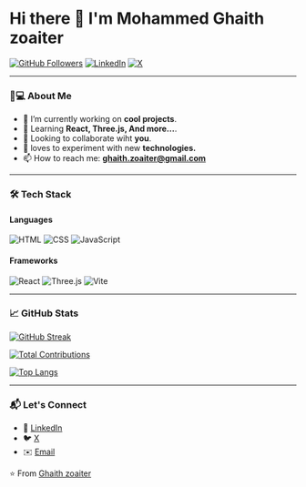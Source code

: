 # Hi there 👋 I'm Mohammed Ghaith zoaiter
[![GitHub Followers](https://img.shields.io/github/followers/yourusername?label=Follow%20Me&style=social)](https://github.com/Ghaithzoaiter)
[![LinkedIn](https://img.shields.io/badge/LinkedIn-Connect-blue?logo=linkedin)](https://www.linkedin.com/in/ghaith-zezo/)
[![X](https://img.shields.io/badge/Twitter-Follow-1DA1F2?logo=twitter)](https://x.com/Ghaith_zoaiter)

---

### 👨💻 About Me
- 🔭 I’m currently working on **cool projects**.  
- 🌱 Learning **React, Three.js, And more...**.  
- 👯 Looking to collaborate wiht **you**.  
- 🤖 loves to experiment with new **technologies.**
- 📫 How to reach me: **ghaith.zoaiter@gmail.com**  

---

### 🛠️ Tech Stack
#### Languages
![HTML](https://img.shields.io/badge/HTML-E34F26?logo=html5&logoColor=white)
![CSS](https://img.shields.io/badge/CSS-1572B6?logo=css3&logoColor=white)
![JavaScript](https://img.shields.io/badge/JavaScript-F7DF1E?logo=javascript&logoColor=white)


#### Frameworks
![React](https://img.shields.io/badge/React-61DAFB?logo=react&logoColor=white)
![Three.js](https://img.shields.io/badge/Three.js-000000?logo=three.js&logoColor=white)
![Vite](https://img.shields.io/badge/Vite-646CFF?logo=vite&logoColor=white)

---

### 📈 GitHub Stats
  [![GitHub Streak](https://streak-stats.demolab.com/?user=Ghaithzoaiter&theme=dark)](https://git.io/streak-stats)

  [![Total Contributions](https://github-readme-stats.vercel.app/api?username=Ghaithzoaiter&show_icons=true&theme=dark)](https://github.com/anuraghazra/github-readme-stats)

  [![Top Langs](https://github-readme-stats.vercel.app/api/top-langs/?username=Ghaithzoaiter&layout=compact&theme=vision-friendly-dark)](https://github.com/anuraghazra/github-readme-stats)

---

### 📬 Let's Connect
- 💼 [LinkedIn](https://www.linkedin.com/in/ghaith-zezo/)  
- 🐦 [X](https://x.com/Ghaith_zoaiter)  
- ✉️ [Email](mailto:ghaith.zoaiter@gmail.com)  

⭐️ From [Ghaith zoaiter](https://github.com/Ghaithzoaiter)
